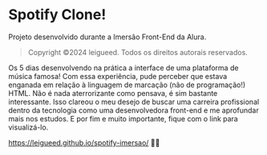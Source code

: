 # Spotify Clone!
<p>Projeto desenvolvido durante a Imersão Front-End da Alura.</p>

> Copyright ©2024 leigueed. Todos os direitos autorais reservados.

Os 5 dias desenvolvendo na prática a interface de uma plataforma de música famosa!
Com essa experiência, pude perceber que estava enganada em relação à linguagem de marcação (não de programação!) HTML.
Não é nada aterrorizante como pensava, é sim bastante interessante. Isso clareou o meu desejo de buscar uma carreira profissional dentro da tecnologia como uma desenvolvedora front-end e me aprofundar mais nos estudos.
E por fim e muito importante, fique com o link para visualizá-lo.

https://leigueed.github.io/spotify-imersao/ 👩‍💻
